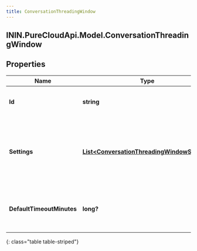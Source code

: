 ```yaml
---
title: ConversationThreadingWindow
---
```

## ININ.PureCloudApi.Model.ConversationThreadingWindow

## Properties

|Name | Type | Description | Notes|
|------------ | ------------- | ------------- | -------------|
| **Id** | **string** | The globally unique identifier for the object. | [optional] |
| **Settings** | [**List&lt;ConversationThreadingWindowSetting&gt;**](ConversationThreadingWindowSetting.html) | The conversation threading window timeout (Minutes) for each messaging type | |
| **DefaultTimeoutMinutes** | **long?** | The default conversation threading window timeout (Minutes) | [optional] |
{: class="table table-striped"}


